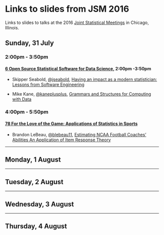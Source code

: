 # Links to slides from JSM 2016

Links to slides to talks at the 2016
[Joint Statistical Meetings](https://www.amstat.org/meetings/jsm/2016/)
in Chicago, Illinois.

## Sunday, 31 July

### 2:00pm - 3:50pm

#### [6 Open Source Statistical Software for Data Science](https://www.amstat.org/meetings/jsm/2016/onlineprogram/ActivityDetails.cfm?SessionID=212387), 2:00pm -3:50pm

- Skipper Seabold, [@jseabold](https://twitter.com/jseabold),
[Having an impact as a modern statistician: Lessons from Software Engineering](https://speakerdeck.com/jseabold/having-an-impact-as-a-modern-statistician)

- Mike Kane, [@kaneplusplus](https://twitter.com/kaneplusplus),
[Grammars and Structures for Computing with Data](http://slides.com/michaelkane/deck-17#/)

### 4:00pm - 5:50pm

#### [78 For the Love of the Game: Applications of Statistics in Sports](https://www.amstat.org/meetings/jsm/2016/onlineprogram/ActivityDetails.cfm?SessionID=212986)

- Brandon LeBeau, [@blebeau11](https://twitter.com/@blebeau11),
[Estimating NCAA Football Coaches’ Abilities An Application of Item Response Theory](http://educate-r.org/2016/07/31/jsm2016.html)

---

## Monday, 1 August


---

## Tuesday, 2 August


---

## Wednesday, 3 August


---

## Thursday, 4 August
